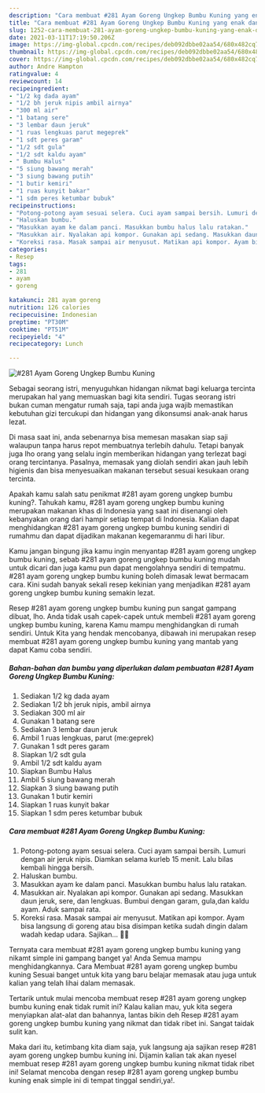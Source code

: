 ```yaml
---
description: "Cara membuat #281 Ayam Goreng Ungkep Bumbu Kuning yang enak dan Mudah Dibuat"
title: "Cara membuat #281 Ayam Goreng Ungkep Bumbu Kuning yang enak dan Mudah Dibuat"
slug: 1252-cara-membuat-281-ayam-goreng-ungkep-bumbu-kuning-yang-enak-dan-mudah-dibuat
date: 2021-03-11T17:19:50.206Z
image: https://img-global.cpcdn.com/recipes/deb092dbbe02aa54/680x482cq70/281-ayam-goreng-ungkep-bumbu-kuning-foto-resep-utama.jpg
thumbnail: https://img-global.cpcdn.com/recipes/deb092dbbe02aa54/680x482cq70/281-ayam-goreng-ungkep-bumbu-kuning-foto-resep-utama.jpg
cover: https://img-global.cpcdn.com/recipes/deb092dbbe02aa54/680x482cq70/281-ayam-goreng-ungkep-bumbu-kuning-foto-resep-utama.jpg
author: Andre Hampton
ratingvalue: 4
reviewcount: 14
recipeingredient:
- "1/2 kg dada ayam"
- "1/2 bh jeruk nipis ambil airnya"
- "300 ml air"
- "1 batang sere"
- "3 lembar daun jeruk"
- "1 ruas lengkuas parut megeprek"
- "1 sdt peres garam"
- "1/2 sdt gula"
- "1/2 sdt kaldu ayam"
- " Bumbu Halus"
- "5 siung bawang merah"
- "3 siung bawang putih"
- "1 butir kemiri"
- "1 ruas kunyit bakar"
- "1 sdm peres ketumbar bubuk"
recipeinstructions:
- "Potong-potong ayam sesuai selera. Cuci ayam sampai bersih. Lumuri dengan air jeruk nipis. Diamkan selama kurleb 15 menit. Lalu bilas kembali hingga bersih."
- "Haluskan bumbu."
- "Masukkan ayam ke dalam panci. Masukkan bumbu halus lalu ratakan."
- "Masukkan air. Nyalakan api kompor. Gunakan api sedang. Masukkan daun jeruk, sere, dan lengkuas. Bumbui dengan garam, gula,dan kaldu ayam. Aduk sampai rata."
- "Koreksi rasa. Masak sampai air menyusut. Matikan api kompor. Ayam bisa langsung di goreng atau bisa disimpan ketika sudah dingin dalam wadah kedap udara. Sajikan... 👩‍🍳"
categories:
- Resep
tags:
- 281
- ayam
- goreng

katakunci: 281 ayam goreng 
nutrition: 126 calories
recipecuisine: Indonesian
preptime: "PT30M"
cooktime: "PT51M"
recipeyield: "4"
recipecategory: Lunch

---
```



![#281 Ayam Goreng Ungkep Bumbu Kuning](https://img-global.cpcdn.com/recipes/deb092dbbe02aa54/680x482cq70/281-ayam-goreng-ungkep-bumbu-kuning-foto-resep-utama.jpg)

Sebagai seorang istri, menyuguhkan hidangan nikmat bagi keluarga tercinta merupakan hal yang memuaskan bagi kita sendiri. Tugas seorang istri bukan cuman mengatur rumah saja, tapi anda juga wajib memastikan kebutuhan gizi tercukupi dan hidangan yang dikonsumsi anak-anak harus lezat.

Di masa  saat ini, anda sebenarnya bisa memesan masakan siap saji walaupun tanpa harus repot membuatnya terlebih dahulu. Tetapi banyak juga lho orang yang selalu ingin memberikan hidangan yang terlezat bagi orang tercintanya. Pasalnya, memasak yang diolah sendiri akan jauh lebih higienis dan bisa menyesuaikan makanan tersebut sesuai kesukaan orang tercinta. 



Apakah kamu salah satu penikmat #281 ayam goreng ungkep bumbu kuning?. Tahukah kamu, #281 ayam goreng ungkep bumbu kuning merupakan makanan khas di Indonesia yang saat ini disenangi oleh kebanyakan orang dari hampir setiap tempat di Indonesia. Kalian dapat menghidangkan #281 ayam goreng ungkep bumbu kuning sendiri di rumahmu dan dapat dijadikan makanan kegemaranmu di hari libur.

Kamu jangan bingung jika kamu ingin menyantap #281 ayam goreng ungkep bumbu kuning, sebab #281 ayam goreng ungkep bumbu kuning mudah untuk dicari dan juga kamu pun dapat mengolahnya sendiri di tempatmu. #281 ayam goreng ungkep bumbu kuning boleh dimasak lewat bermacam cara. Kini sudah banyak sekali resep kekinian yang menjadikan #281 ayam goreng ungkep bumbu kuning semakin lezat.

Resep #281 ayam goreng ungkep bumbu kuning pun sangat gampang dibuat, lho. Anda tidak usah capek-capek untuk membeli #281 ayam goreng ungkep bumbu kuning, karena Kamu mampu menghidangkan di rumah sendiri. Untuk Kita yang hendak mencobanya, dibawah ini merupakan resep membuat #281 ayam goreng ungkep bumbu kuning yang mantab yang dapat Kamu coba sendiri.

<!--inarticleads1-->

##### Bahan-bahan dan bumbu yang diperlukan dalam pembuatan #281 Ayam Goreng Ungkep Bumbu Kuning:

1. Sediakan 1/2 kg dada ayam
1. Sediakan 1/2 bh jeruk nipis, ambil airnya
1. Sediakan 300 ml air
1. Gunakan 1 batang sere
1. Sediakan 3 lembar daun jeruk
1. Ambil 1 ruas lengkuas, parut (me:geprek)
1. Gunakan 1 sdt peres garam
1. Siapkan 1/2 sdt gula
1. Ambil 1/2 sdt kaldu ayam
1. Siapkan  Bumbu Halus
1. Ambil 5 siung bawang merah
1. Siapkan 3 siung bawang putih
1. Gunakan 1 butir kemiri
1. Siapkan 1 ruas kunyit bakar
1. Siapkan 1 sdm peres ketumbar bubuk




<!--inarticleads2-->

##### Cara membuat #281 Ayam Goreng Ungkep Bumbu Kuning:

1. Potong-potong ayam sesuai selera. Cuci ayam sampai bersih. Lumuri dengan air jeruk nipis. Diamkan selama kurleb 15 menit. Lalu bilas kembali hingga bersih.
1. Haluskan bumbu.
1. Masukkan ayam ke dalam panci. Masukkan bumbu halus lalu ratakan.
1. Masukkan air. Nyalakan api kompor. Gunakan api sedang. Masukkan daun jeruk, sere, dan lengkuas. Bumbui dengan garam, gula,dan kaldu ayam. Aduk sampai rata.
1. Koreksi rasa. Masak sampai air menyusut. Matikan api kompor. Ayam bisa langsung di goreng atau bisa disimpan ketika sudah dingin dalam wadah kedap udara. Sajikan... 👩‍🍳




Ternyata cara membuat #281 ayam goreng ungkep bumbu kuning yang nikamt simple ini gampang banget ya! Anda Semua mampu menghidangkannya. Cara Membuat #281 ayam goreng ungkep bumbu kuning Sesuai banget untuk kita yang baru belajar memasak atau juga untuk kalian yang telah lihai dalam memasak.

Tertarik untuk mulai mencoba membuat resep #281 ayam goreng ungkep bumbu kuning enak tidak rumit ini? Kalau kalian mau, yuk kita segera menyiapkan alat-alat dan bahannya, lantas bikin deh Resep #281 ayam goreng ungkep bumbu kuning yang nikmat dan tidak ribet ini. Sangat taidak sulit kan. 

Maka dari itu, ketimbang kita diam saja, yuk langsung aja sajikan resep #281 ayam goreng ungkep bumbu kuning ini. Dijamin kalian tak akan nyesel membuat resep #281 ayam goreng ungkep bumbu kuning nikmat tidak ribet ini! Selamat mencoba dengan resep #281 ayam goreng ungkep bumbu kuning enak simple ini di tempat tinggal sendiri,ya!.

